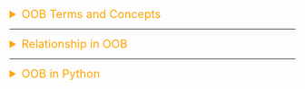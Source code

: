 <details><summary style="font-size:20px;color:Orange">OOB Terms and Concepts</summary>

-   **Abstraction**:
    -   Abstraction is the concept of hiding the complex implementation details and showing only the essential features of an object.
    -   It focuses on what an object does rather than how it does it, providing a simplified view that facilitates understanding and reduces complexity.
    -   Abstraction is often achieved through interfaces or abstract classes.
-   **Encapsulation**:
    -   Encapsulation is the bundling of data (attributes) and methods that operate on the data within a single unit (class).
    -   It hides the internal state of an object from the outside world and restricts access to it through well-defined interfaces.
    -   Encapsulation helps achieve data abstraction and modularity, enhancing code maintainability and flexibility.
-   **Polymorphism**:
    -   Polymorphism allows objects of different classes to be treated as objects of a common superclass.
    -   It enables the same method name to behave differently depending on the object it is called on, based on the object's type.
    -   Polymorphism is achieved through method overriding and method overloading.
-   **Inheritance**:

    -   Inheritance is a mechanism where a new class (subclass) is created by deriving properties from an existing class (superclass).
    -   Subclasses inherit attributes and methods from their superclass and can override or extend them.
    -   It promotes code reuse and allows for hierarchical organization of classes.

-   **Method Overriding**:
    -   Method overriding occurs when a subclass provides a specific implementation of a method that is already defined in its superclass.
    -   It allows subclasses to customize or extend the behavior of inherited methods.
    -   Overridden methods have the same signature (name and parameters) as the methods they override.
-   **Method Overloading**:
    -   Method overloading refers to defining multiple methods in a class with the same name but different parameters.
    -   Python does not support method overloading by default (as in languages like Java or C++), but it can be simulated using default parameter values or variable-length argument lists.

</details>

---

<details><summary style="font-size:20px;color:Orange">Relationship in OOB</summary>

In Object-Oriented Programming (OOP), a relationship refers to the connection or association between classes or objects. It defines how classes or objects interact with each other to achieve specific functionalities or behaviors. Relationships are essential for modeling and designing complex systems by representing the connections and dependencies between different parts of a program.

1.  **Association**: Association represents a relationship between two classes, indicating that objects of one class are connected to objects of another class.

    -   It can be a one-to-one, one-to-many, or many-to-many relationship.
    -   Associations can be bidirectional or unidirectional.
    -   It's often represented by a line connecting the associated classes on a class diagram.
    -   Multiplicity notation indicates the number of instances allowed in the relationship.

    ```python

    class Zookeeper:
        def feed_animal(self, animal):
            print(f"Zookeeper is feeding the {animal.species}.")

    # Create instances
    zookeeper = Zookeeper()
    lion = Animal("Lion", "Roar")

    # Association
    zookeeper.feed_animal(lion)
    ```

    -   In this example, the Zookeeper class has a method feed_animal, creating an association with the Animal class. An instance of Zookeeper can interact with instances of Animal, demonstrating a simple form of association.

2.  **Aggregation**: Aggregation is a special form of association where one class represents the "whole" and another class represents the "part." The part can exist independently of the whole.

    -   Aggregation implies a relationship where one class contains another class, but the contained class can exist on its own.
    -   It's often represented by a diamond shape on the side of the whole class.
    -   Aggregation is less restrictive than composition; the part can be shared among different wholes.

    ```python

    class Zoo:
        def __init__(self, name):
            self.name = name
            self.animals = []

        def add_animal(self, animal):
            self.animals.append(animal)

    # Create instances
    zoo = Zoo("City Zoo")
    lion = Animal("Lion", "Roar")

    # Aggregation
    zoo.add_animal(lion)
    ```

    -   In this example, the Zoo class has a list of Animal objects. The Zoo is the whole, and Animal is the part. The Animal instances can exist independently, and the Zoo class can aggregate multiple Animal instances.

3.  **Composition**: Composition is a stronger form of aggregation where the part cannot exist independently of the whole. If the whole is destroyed, the parts are also destroyed.

    -   It implies a strong ownership relationship. The part is a fundamental component of the whole.
    -   It's often represented by a filled diamond shape on the side of the whole class.
    -   Lifecycle management of the part is controlled by the whole.

    ```python

    class Zoo:
        def __init__(self, name):
            self.name = name
            self.animals = []

        def add_animal(self, animal):
            self.animals.append(animal)

        def perform_zookeeper_duties(self, zookeeper):
            for animal in self.animals:
                zookeeper.feed_animal(animal)

    # Create instances
    zoo = Zoo("City Zoo")
    lion = Animal("Lion", "Roar")
    zookeeper = Zookeeper()

    # Composition
    zoo.add_animal(lion)
    zoo.perform_zookeeper_duties(zookeeper)
    ```

    -   In this example, the Zoo class has a method perform_zookeeper_duties that takes a Zookeeper instance and performs duties for each animal in the zoo. The Zoo and Zookeeper classes are in a composition relationship because the Zookeeper is an integral part of the Zoo, and its actions are tightly coupled with the zoo's functionality.

4.  **Inheritance**: Inheritance represents an "is-a" relationship, where a subclass inherits attributes and behaviors from a superclass.

    -   It allows the creation of a new class based on an existing class.
    -   The subclass (derived class) inherits the properties and behaviors of the superclass (base class).
    -   It promotes code reuse and supports the concept of polymorphism.

    ```python
    class Animal:
        def __init__(self, species):
            self.species = species

        def make_sound(self):
            print("Generic animal sound")


    class Dog(Animal):
        def make_sound(self):
            print("Woof!")

    # Inheritance
    dog = Dog("Canine")
    dog.make_sound()  # Outputs: Woof!
    ```

    -   In this example, Dog is a subclass of Animal. The Dog class inherits the species attribute from the Animal class and overrides the make_sound method.

5.  **Dependency**: Dependency is a relationship where one class relies on another class, but it is not part of an association, aggregation, or composition. It indicates that a change in one class may affect another class.

    -   It is a weaker relationship compared to association.
    -   Dependencies are typically represented by a dashed arrow on a class diagram.
    -   Changes in the independent class may require modifications in the dependent class.

    ```python
    class Car:
        def start_engine(self, key):
            print(f"Engine started with key: {key}")


    class Driver:
        def drive_car(self, car):
            print("Driver is driving the car.")
            car.start_engine("ignition key")

    # Dependency
    car = Car()
    driver = Driver()
    driver.drive_car(car)
    ```

    -   In this example, the Driver class depends on the Car class for driving. The Driver class has a method that takes a Car instance as a parameter, demonstrating a dependency.

</details>

---

<details><summary style="font-size:20px;color:Orange">OOB in Python</summary>

In Python, class definitions can include various arguments and features. Below is a list of commonly used arguments with examples:

-   **Class Body**: The class body contains attributes and methods.

    ```python
    class MyClass:
        attribute = "value"

        def method(self):
            return "Hello, world!"
    ```

-   **Inheritance**: You can inherit from one or more classes.

    ```python
    class ChildClass(ParentClass):
        pass
    ```

-   **Metaclasses**: You can specify a metaclass for customizing class creation.

    ```python
    class MyClass(metaclass=MyMetaclass):
        pass
    ```

-   **Class Attributes**: Class attributes are shared among all instances of a class.

    ```python
    class MyClass:
        class_attribute = "shared"
    ```

-   **Constructor (\_\_init\_\_)**: The constructor initializes instance attributes.

    ```python
    class MyClass:
        def __init__(self, arg1, arg2):
            self.arg1 = arg1
            self.arg2 = arg2
    ```

-   **Slots**: Slots restrict the attributes a class can have.

    ```python
    class MyClass:
        __slots__ = ("attr1", "attr2")
    ```

-   **Property**: Properties allow you to use methods as attributes.

    ```python
    class MyClass:
        @property
        def my_property(self):
            return "This is a property."
    ```

-   **Docstring**: A docstring provides documentation for the class.

    ```python
    class MyClass:
        """This is a docstring."""
    ```

-   **Decorator**: You can use decorators to modify class behavior.

    ```python
    @my_decorator
    class MyClass:
        pass
    ```

-   **Classmethod**: The `classmethod()` decorator is used to define class methods, which are methods that operate on the class itself rather than instances of the class. Class methods receive the class itself as the first argument (`cls` by convention), rather than the instance (`self`).

    ```python
    class MyClass:
        @classmethod
        def my_class_method(cls):
            return "Class method."
    ```

-   **Staticmethod**: The `staticmethod()` decorator is used to define static methods, which are methods that do not operate on instances or class variables. They are similar to regular functions but are defined within a class for organization purposes.

    ```python
    class MyClass:
        @staticmethod
        def my_static_method():
            return "Static method."
    ```

-   **Abstractmethod**: The `abstractmethod()` decorator is used to define abstract methods within abstract base classes. Abstract methods are methods that must be implemented by concrete subclasses. Abstract base classes cannot be instantiated directly.

    ```python
    from abc import ABC, abstractmethod

    class Shape(ABC):
        @abstractmethod
        def area(self):
            pass

    class Rectangle(Shape):
        def __init__(self, length, width):
            self.length = length
            self.width = width

        def area(self):
            return self.length * self.width

    rect = Rectangle(5, 4)
    print("Area of rectangle:", rect.area())  # Output: 20
    ```

-   **Abstract Classes (abc module)**: Abstract classes define abstract methods that must be implemented by subclasses.

#### Some Important Special Methods

-   **\_\_new\_\_()** Method: The `__new__()` method is a special method in Python that is responsible for creating a new instance of a class. It is a static method that is called before the **\_\_init\_\_()** method during object instantiation. The primary purpose of `__new__()` is to create and return a new instance of the class.

    ```python
    class MyClass:
        def __new__(cls, *args, **kwargs):
            print("Creating a new instance of MyClass")
            instance = super().__new__(cls)  # Create a new instance
            return instance

    # Instantiate MyClass
    obj = MyClass()
    ```

    -   We define a class MyClass with a custom `__new__()` method.
    -   Inside `__new__()`, we print a message to indicate that a new instance is being created.
    -   We call the superclass's `__new__()` method to create the instance.
    -   Finally, we return the newly created instance.

-   **\_\_call\_\_()** Method: The `__call__()` method allows an object to be called as if it were a function. When an object's `__call__()` method is invoked, the object behaves as a callable, similar to a function.

    ```python
    class CallableClass:
        def __call__(self, *args, **kwargs):
            print("CallableClass instance is called")

    # Create an instance of CallableClass
    obj = CallableClass()

    # Call the instance as if it were a function
    obj()
    ```

    -   We define a class CallableClass with a `__call__()` method.
    -   Inside `__call__()`, we print a message to indicate that the instance is being called.
    -   We create an instance obj of CallableClass.
    -   We call the instance obj as if it were a function, which invokes its `__call__()` method.

-   **\_\_annotations\_\_** Attribute: The `__annotations__` attribute is a special attribute that stores annotations associated with function or method arguments and return values. Annotations are optional metadata that can be added to function definitions to provide additional information about the function's parameters and return values.

    ```python
    def add(x: int, y: int) -> int:
        return x + y

    # Access the annotations
    print(add.__annotations__)
    ```

    -   We define a function add that takes two arguments x and y, both of type int, and returns an int.
    -   We add annotations to the function parameters and return value using the : syntax.
    -   We access the `__annotations__` attribute of the function to retrieve the annotations.
    -   The `__annotations__` attribute returns a dictionary containing the annotations for each parameter and the return value.

-   **\_\_new\_\_()** vs **\_\_init\_\_()**:

    -   **\_\_new\_\_()**: The `__new__()` method is responsible for creating a new instance of a class. It returns a new instance of the class. This instance is then passed as the first argument (`self`) to the `__init__` method.

        -   Instance creation refers to the process of creating a new instance of a class, i.e., allocating memory for the object and setting up its initial state.
        -   Instance creation occurs before instance initialization. The `__new__()` method is called first, followed by the `__init__` method.
        -   The `__new__()` method returns the newly created instance, which is then passed to the `__init__` method for initialization.

    -   **\_\_init\_\_()**: The `__init__()` method is responsible for initializing the newly created instance after it has been created by `__new__()`. It is an instance method that is called after the `__new__()` method, with the newly created instance (`self`) as its first argument.
        -   Instance initialization refers to the process of setting up the initial state of the newly created instance, such as initializing instance variables, performing setup tasks, or any other initialization logic.
        -   Instance initialization occurs after instance creation. The `__init__()` method is called after `__new__()` and receives the newly created instance as its first argument (`self`).
        -   Inside the `__init__()` method, you typically perform actions such as initializing instance variables, setting up the object's initial state, or performing any other initialization tasks specific to the object.

</details>
